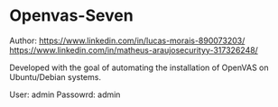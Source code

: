 # Openvas-Seven
Author:
https://www.linkedin.com/in/lucas-morais-890073203/
https://www.linkedin.com/in/matheus-araujosecurityy-317326248/

Developed with the goal of automating the installation of OpenVAS on Ubuntu/Debian systems.

User: admin
Passowrd: admin
